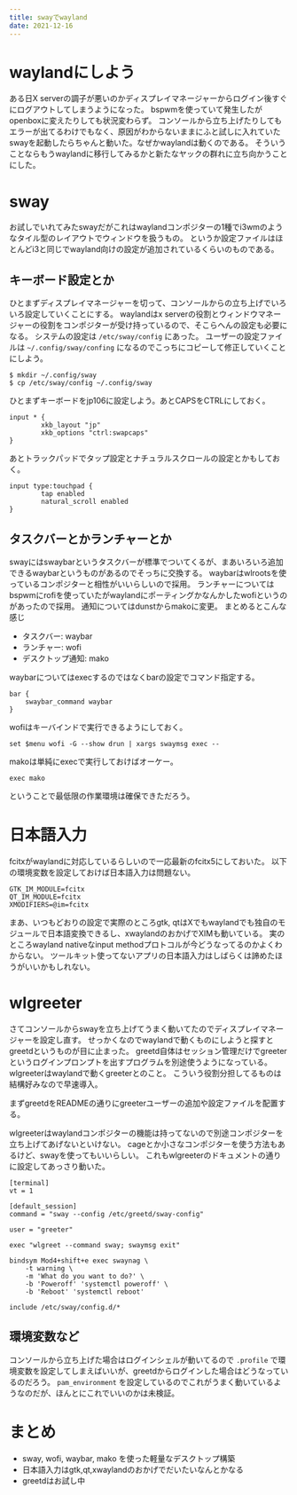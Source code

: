```yaml
---
title: swayでwayland
date: 2021-12-16
---
```


# waylandにしよう

ある日X serverの調子が悪いのかディスプレイマネージャーからログイン後すぐにログアウトしてしまうようになった。
bspwmを使っていて発生したがopenboxに変えたりしても状況変わらず。
コンソールから立ち上げたりしてもエラーが出てるわけでもなく、原因がわからないままにふと試しに入れていたswayを起動したらちゃんと動いた。なぜかwaylandは動くのである。
そういうことならもうwaylandに移行してみるかと新たなヤックの群れに立ち向かうことにした。

# sway

お試しでいれてみたswayだがこれはwaylandコンポジターの1種でi3wmのようなタイル型のレイアウトでウィンドウを扱うもの。
というか設定ファイルはほとんどi3と同じでwayland向けの設定が追加されているくらいのものである。

## キーボード設定とか

ひとまずディスプレイマネージャーを切って、コンソールからの立ち上げでいろいろ設定していくことにする。
waylandはx serverの役割とウィンドウマネージャーの役割をコンポジターが受け持っているので、そこらへんの設定も必要になる。
システムの設定は `/etc/sway/config` にあった。
ユーザーの設定ファイルは `~/.config/sway/confing` になるのでこっちにコピーして修正していくことにしよう。

```
$ mkdir ~/.config/sway
$ cp /etc/sway/config ~/.config/sway
```

ひとまずキーボードをjp106に設定しよう。あとCAPSをCTRLにしておく。

```
input * {
        xkb_layout "jp"
        xkb_options "ctrl:swapcaps"
}

```

あとトラックパッドでタップ設定とナチュラルスクロールの設定とかもしておく。

```
input type:touchpad {
        tap enabled
        natural_scroll enabled
}
```

## タスクバーとかランチャーとか

swayにはswaybarというタスクバーが標準でついてくるが、まあいろいろ追加できるwaybarというものがあるのでそっちに交換する。
waybarはwlrootsを使っているコンポジターと相性がいいらしいので採用。
ランチャーについてはbspwmにrofiを使っていたがwaylandにポーティングかなんかしたwofiというのがあったので採用。
通知についてはdunstからmakoに変更。
まとめるとこんな感じ

- タスクバー: waybar
- ランチャー: wofi
- デスクトップ通知: mako

waybarについてはexecするのではなくbarの設定でコマンド指定する。

```
bar {
    swaybar_command waybar
}
```

wofiはキーバインドで実行できるようにしておく。

```
set $menu wofi -G --show drun | xargs swaymsg exec --
```

makoは単純にexecで実行しておけばオーケー。

```
exec mako
```

ということで最低限の作業環境は確保できただろう。

# 日本語入力

fcitxがwaylandに対応しているらしいので一応最新のfcitx5にしておいた。
以下の環境変数を設定しておけば日本語入力は問題ない。

```
GTK_IM_MODULE=fcitx
QT_IM_MODULE=fcitx
XMODIFIERS=@im=fcitx
```

まあ、いつもどおりの設定で実際のところgtk, qtはXでもwaylandでも独自のモジュールで日本語変換できるし、xwaylandのおかげでXIMも動いている。
実のところwayland nativeなinput methodプロトコルが今どうなってるのかよくわからない。
ツールキット使ってないアプリの日本語入力はしばらくは諦めたほうがいいかもしれない。

# wlgreeter

さてコンソールからswayを立ち上げてうまく動いてたのでディスプレイマネージャーを設定し直す。
せっかくなのでwaylandで動くものにしようと探すとgreetdというものが目に止まった。
greetd自体はセッション管理だけでgreeterというログインプロンプトを出すプログラムを別途使うようになっている。
wlgreeterはwaylandで動くgreeterとのこと。
こういう役割分担してるものは結構好みなので早速導入。

まずgreetdをREADMEの通りにgreeterユーザーの追加や設定ファイルを配置する。

wlgreeterはwaylandコンポジターの機能は持ってないので別途コンポジターを立ち上げてあげないといけない。
cageとか小さなコンポジターを使う方法もあるけど、swayを使ってもいいらしい。
これもwlgreeterのドキュメントの通りに設定してあっさり動いた。

```{config.toml}
[terminal]
vt = 1

[default_session]
command = "sway --config /etc/greetd/sway-config"

user = "greeter"
```

```{sway-config}
exec "wlgreet --command sway; swaymsg exit"

bindsym Mod4+shift+e exec swaynag \
	-t warning \
	-m 'What do you want to do?' \
	-b 'Poweroff' 'systemctl poweroff' \
	-b 'Reboot' 'systemctl reboot'

include /etc/sway/config.d/*
```

## 環境変数など

コンソールから立ち上げた場合はログインシェルが動いてるので `.profile` で環境変数を設定してしまえばいいが、greetdからログインした場合はどうなっているのだろう。
`pam_environment` を設定しているのでこれがうまく動いているようなのだが、ほんとにこれでいいのかは未検証。

# まとめ

- sway, wofi, waybar, mako を使った軽量なデスクトップ構築
- 日本語入力はgtk,qt,xwaylandのおかげでだいたいなんとかなる
- greetdはお試し中
